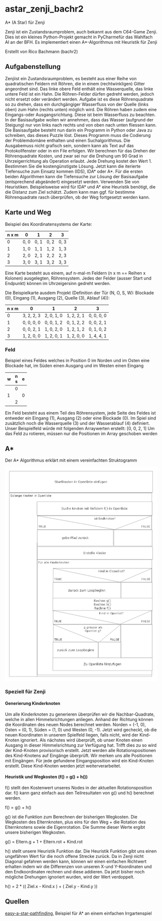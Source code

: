 # astar_zenji_bachr2
A* (A Star) für Zenji

Zenji ist ein Zustandsraumproblem, auch bekannt aus dem C64-Game Zenji. Dies ist ein kleines Python-Projekt gemacht in PyCharmefür das Wahlfach AI an der BFH. Es implementiert einen A*-Algorithmus mit Heuristik für Zenji

Erstellt von Rico Bachmann (bachr2)

## Aufgabenstellung

Zenjiist ein Zustandsraumproblem, es besteht aus einer Reihe von quadratischen Feldern mit Röhren, die in einem (rechtwinkligen) Gitter angeordnet sind. Das linke obere Feld enthält eine Wasserquelle, das linke untere Feld ist ein Hahn. Die Röhren-Felder dürfen gedreht werden, jedoch nicht ersetzt oder verändert werden. Aufgabe ist es diese Röhrenquadrate so zu drehen, dass ein durchgängiger Wasserfluss von der Quelle (links oben) zum Hahn (rechts unten) möglich wird. Die Röhren haben zudem eine Eingangs-oder Ausgangsrichtung. Diese ist beim Wasserfluss zu beachten. In der Basisaufgabe wollen wir annehmen, dass das Wasser (aufgrund der Steigung) nur von links nach rechts und von oben nach unten fliessen kann. Die Basisaufgabe besteht nun darin ein Programm in Python oder Java zu schreiben, das dieses Puzzle löst. Dieses Programm muss die Codierung der Problemdomäne enthalten und einen Suchalgorithmus. Die Ausgabemuss nicht grafisch sein, sondern kann als Text auf das Protokollfenster oder in ein File erfolgen. Wir berechnen für das Drehen der Röhrenquadrate Kosten, und zwar sei nur die Drehung um 90 Grad in Uhrzeigerrichtung als Operation erlaubt. Jede Drehung kostet den Wert 1. Bestimmen Sie die kostengünstigste Lösung. Jetzt kann die iterierte Tiefensuche zum Einsatz kommen (IDS), IDA* oder A*. Für die ersten beiden Algorithmen kann die Tiefensuche zur Lösung der Basisaufgabe (entsprechend abgeändert) eingesetzt werden. Verwenden Sie von Heuristiken. Beispielsweise wird für IDA* und A* eine Heuristik benötigt, die die Distanz zum Ziel schätzt. Zudem kann man ggf. für bestimme Röhrenquadrate rasch überprüfen, ob der Weg fortgesetzt werden kann.

## Karte und Weg

Beispiel des Koordinatensystems der Karte:

| n x m  | 0 | 1  | 2 | 3 |
| --- | --- | --- | --- | --- |
| 0  | 0, 0  | 0, 1  | 0, 2  | 0, 3  |
| 1  | 1, 0  | 1, 1  | 1, 2  | 1, 3  |
| 2  | 2, 0  | 2, 1  | 2, 2  | 2, 3  |
| 3  | 3, 0  | 3, 1  | 3, 2  | 3, 3  |

Eine Karte besteht aus einem, auf n-mal-m Feldern (n x m == Reihen x Kolonen) ausgelegten, Röhrensystem. Jedes der Felder (ausser Start und Endpunkt) können im Uhrzeigersinn gedreht werden.

Die Beispielkarte ausdem Projekt (Definition der Tür (N, O, S, W): Blockade (0), Eingang (1), Ausgang (2), Quelle (3), Ablauf (4)):

| n x m  | 0 | 1  | 2 | 3 |
| --- | --- | --- | --- | --- |
| 0  | 3, 2, 2, 3 | 2, 0, 1, 0 | 1, 2, 2, 1 | 0, 0, 0, 0 |
| 1  | 0, 0, 0, 0 | 0, 0, 1, 2 | 0, 1, 2, 2 | 0, 0, 2, 1 |
| 2  | 0, 0, 2, 1 | 1, 0, 2, 0 | 1, 2, 1, 2 | 0, 1, 0, 2 |
| 3  | 1, 2, 0, 0 | 1, 2, 0, 1 | 1, 2, 0, 0 | 1, 4, 4, 1 |

### Feld

Beispiel eines Feldes welches in Position 0 im Norden und im Osten eine Blockade hat, im Süden einen Ausgang und im Westen einen Eingang

| w | n<br>s | e |
| --- | --- | --- |
|     |  0  |     |
|  1  |     |  0  |
|     |  2  |     |

Ein Feld besteht aus einem Teil des Röhrensystem, jede Seite des Feldes ist entweder ein Eingang (1), Ausgang (2) oder eine Blockade (0). Im Spiel sind zusätzlich noch die Wasserquelle (3) und der Wasserablauf (4) definiert. Unser Beispielfeld würde mit folgenden Arraywerten erstellt: [0, 0, 2, 1] Um das Feld zu rotieren, müssen nur die Positionen im Array geschoben werden

## A*

Der A* Algorithmus erklärt mit einem vereinfachten Struktogramm

![struktogram_a_star](doc/grob.png)

### Speziell für Zenji

#### Generierung Kinderknoten

Um alle Kinderknoten zu generieren überprüfen wir die Nachbar-Quadrate, welche in allen Himmelsrichtungen anliegen. Anhand der Richtung können die Koordinaten des neuen Nodes berechnet werden. Norden = (-1, 0), Osten = (0, 1), Süden = (1, 0) und Westen (0, -1). Jetzt wird gecheckt, ob die neuen Koordinaten in unserem Spielfeld liegen, falls nicht, wird der Kind-Knoten ignoriert. Als nächstes wird überprüft, ob unser Knoten einen Ausgang in dieser Himmelsrichtung zur Verfügung hat. Trifft dies zu so wird der Kind-Knoten provisorisch erstellt. Jetzt werden alle Rotationspositionen des Kind-Knotens auf Eingänge überprüft. Wir merken uns alle Positionen mit Eingängen. Für jede gefundene Eingangsposition wird ein Kind-Knoten erstellt. Diese Kind-Knoten werden jetzt weiterverarbeitet.

#### Heuristik und Wegkosten (f() = g() + h())

f() stellt den Kostenwert unseres Nodes in der aktuellen Rotationsposition dar. f() kann ganz einfach aus den Teilresultaten von g() und h() berechnet werden.

f() = g() + h()

g() ist die Funktion zum Berechnen der bisherigen Wegkosten. Die Wegkosten des Elternknoten, plus eins für den Weg + die Rotation des Elternknotens sowie die Eigenrotation. Die Summe dieser Werte ergibt unsere bisherigen Wegkosten.

g() = Eltern.g + 1 + Eltern.rot + Kind.rot 

h() stellt unsere Heuristik Funktion dar. Die Heuristik Funktion gibt uns einen ungefähren Wert für die noch offene Strecke zurück. Da in Zenji nicht Diagonal gefahren werden kann, können wir einen einfachen Richtwert erhalten indem wir die Differenzen von unseren X-und Y-Koordinaten und den Endkoordinaten rechnen und diese addieren. Da jetzt bisher noch mögliche Drehungen ignoriert wurden, wird der Wert verdoppelt.

h() = 2 * (( Ziel.x - Kind.x ) + ( Ziel.y - Kind.y ))

## Quellen

[easy-a-star-pathfinding](https://medium.com/@nicholas.w.swift/easy-a-star-pathfinding-7e6689c7f7b2), Beispiel für A* an
einem einfachen Irrgartenspiel
